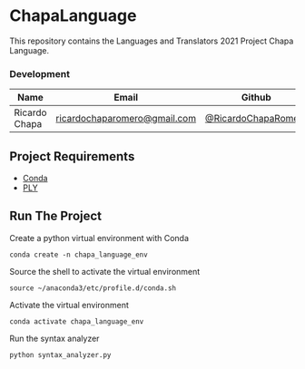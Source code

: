 # ChapaLanguage
This repository contains the Languages and Translators 2021 Project Chapa Language.

### Development

| Name                    | Email                                                               | Github                                                       | Role      |
| ----------------------- | ------------------------------------------------------------------- | ------------------------------------------------------------ | --------- |
| Ricardo Chapa | [ricardochaparomero@gmail.com](mailto:ricardochaparomero@gmail.com) | [@RicardoChapaRomero](https://github.com/RicardoChapaRomero) | Author & Developer |


## Project Requirements
- [Conda](https://docs.conda.io/en/latest/)
- [PLY](https://www.dabeaz.com/ply/)

## Run The Project
Create a python virtual environment with Conda
```bin
conda create -n chapa_language_env
```

Source the shell to activate the virtual environment
```bin
source ~/anaconda3/etc/profile.d/conda.sh 
```

Activate the virtual environment

```bin
conda activate chapa_language_env
```

Run the syntax analyzer
```bin
python syntax_analyzer.py 
```

